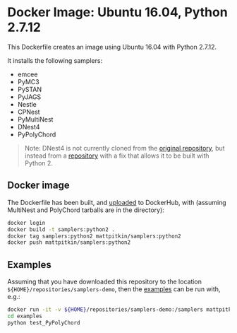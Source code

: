 # Docker Image: Ubuntu 16.04, Python 2.7.12

This Dockerfile creates an image using Ubuntu 16.04 with Python 2.7.12.

It installs the following samplers:
 * emcee
 * PyMC3
 * PySTAN
 * PyJAGS
 * Nestle
 * CPNest
 * PyMultiNest
 * DNest4
 * PyPolyChord

> Note: DNest4 is not currently cloned from the [original repository](https://github.com/eggplantbren/DNest4/),
> but instead from a [repository](https://github.com/mattpitkin/DNest4) with a fix that allows it to be built with Python 2.

## Docker image

The Dockerfile has been built, and [uploaded](https://hub.docker.com/r/mattpitkin/samplers/tags/) to DockerHub, with (assuming MultiNest and PolyChord tarballs are in the directory):

```bash
docker login
docker build -t samplers:python2 .
docker tag samplers:python2 mattpitkin/samplers:python2
docker push mattpitkin/samplers:python2
```

## Examples

Assuming that you have downloaded this repository to the location `${HOME}/repositories/samplers-demo`, then the [examples](../../examples) can be run with, e.g.:

```bash
docker run -it -v ${HOME}/repositories/samplers-demo:/samplers mattpitkin/samplers:python2
cd examples
python test_PyPolyChord
```


